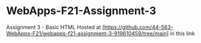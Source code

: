 # WebApps-F21-Assignment-3
Assignment 3 - Basic HTML
Hosted at [https://github.com/44-563-WebApps-F21/webapps-f21-assignment-3-919610459/tree/main] in this link
